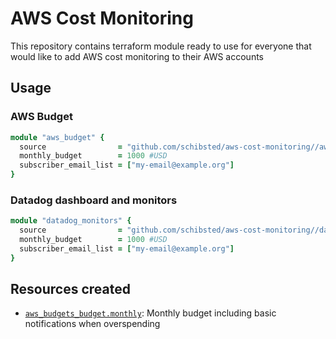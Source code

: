 # AWS Cost Monitoring

This repository contains terraform module ready to use for everyone that would like to add AWS cost monitoring to their AWS accounts

## Usage

### AWS Budget

```ruby
module "aws_budget" {
  source                = "github.com/schibsted/aws-cost-monitoring//aws-budget"
  monthly_budget        = 1000 #USD
  subscriber_email_list = ["my-email@example.org"]
}
```

### Datadog dashboard and monitors

```ruby
module "datadog_monitors" {
  source                = "github.com/schibsted/aws-cost-monitoring//datadog-budget"
  monthly_budget        = 1000 #USD
  subscriber_email_list = ["my-email@example.org"]
}
```

## Resources created

- [`aws_budgets_budget.monthly`](https://www.terraform.io/docs/providers/aws/r/budgets_budget.html): Monthly budget including basic notifications when overspending
